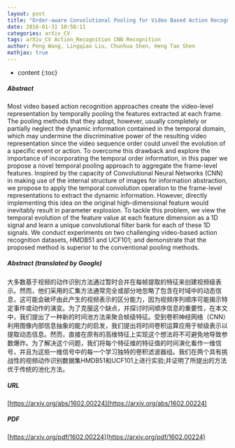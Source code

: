 ```yaml
---
layout: post
title: "Order-aware Convolutional Pooling for Video Based Action Recognition"
date: 2016-01-31 10:58:11
categories: arXiv_CV
tags: arXiv_CV Action_Recognition CNN Recognition
author: Peng Wang, Lingqiao Liu, Chunhua Shen, Heng Tao Shen
mathjax: true
---
```


* content
{:toc}

##### Abstract
Most video based action recognition approaches create the video-level representation by temporally pooling the features extracted at each frame. The pooling methods that they adopt, however, usually completely or partially neglect the dynamic information contained in the temporal domain, which may undermine the discriminative power of the resulting video representation since the video sequence order could unveil the evolution of a specific event or action. To overcome this drawback and explore the importance of incorporating the temporal order information, in this paper we propose a novel temporal pooling approach to aggregate the frame-level features. Inspired by the capacity of Convolutional Neural Networks (CNN) in making use of the internal structure of images for information abstraction, we propose to apply the temporal convolution operation to the frame-level representations to extract the dynamic information. However, directly implementing this idea on the original high-dimensional feature would inevitably result in parameter explosion. To tackle this problem, we view the temporal evolution of the feature value at each feature dimension as a 1D signal and learn a unique convolutional filter bank for each of these 1D signals. We conduct experiments on two challenging video-based action recognition datasets, HMDB51 and UCF101; and demonstrate that the proposed method is superior to the conventional pooling methods.

##### Abstract (translated by Google)
大多数基于视频的动作识别方法通过暂时合并在每帧提取的特征来创建视频级表示。然而，他们采用的汇集方法通常完全或部分地忽略了包含在时域中的动态信息，这可能会破坏由此产生的视频表示的区分能力，因为视频序列顺序可能揭示特定事件或动作的演变。为了克服这个缺点，并探讨时间顺序信息的重要性，在本文中，我们提出了一种新的时间池方法来聚合帧级特征。受到卷积神经网络（CNN）利用图像内部信息抽象的能力的启发，我们提出将时间卷积运算应用于帧级表示以提取动态信息。然而，直接在原有的高维特征上实现这个想法将不可避免地导致参数爆炸。为了解决这个问题，我们将每个特征维的特征值的时间演化看作一维信号，并且为这些一维信号中的每一个学习独特的卷积滤波器组。我们在两个具有挑战性的视频动作识别数据集HMDB51和UCF101上进行实验;并证明了所提出的方法优于传统的池化方法。

##### URL
[https://arxiv.org/abs/1602.00224](https://arxiv.org/abs/1602.00224)

##### PDF
[https://arxiv.org/pdf/1602.00224](https://arxiv.org/pdf/1602.00224)

